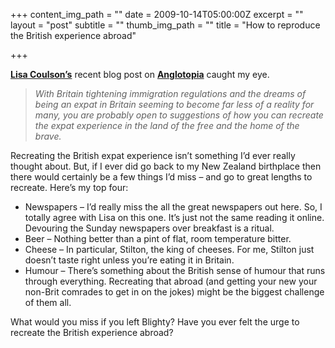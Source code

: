+++
content_img_path = ""
date = 2009-10-14T05:00:00Z
excerpt = ""
layout = "post"
subtitle = ""
thumb_img_path = ""
title = "How to reproduce the British experience abroad"

+++


[**Lisa Coulson’s**](https://anglophilesdigest.blogspot.com/) recent blog post on [**Anglotopia**](http://www.anglotopia.net/anglophilia/anglophile-factoids/dispatches-from-the-north-have-the-expat-experience-without-the-visa/) caught my eye.

> _With Britain tightening immigration regulations and the dreams of being an expat in Britain seeming to become far less of a reality for many, you are probably open to suggestions of how you can recreate the expat experience in the land of the free and the home of the brave._

Recreating the British expat experience isn’t something I’d ever really thought about. But, if I ever did go back to my New Zealand birthplace then there would certainly be a few things I’d miss – and go to great lengths to recreate. Here’s my top four:

* Newspapers – I’d really miss the all the great newspapers out here. So, I totally agree with Lisa on this one. It’s just not the same reading it online. Devouring the Sunday newspapers over breakfast is a ritual.
* Beer – Nothing better than a pint of flat, room temperature bitter.
* Cheese – In particular, Stilton, the king of cheeses. For me, Stilton just doesn’t taste right unless you’re eating it in Britain.
* Humour – There’s something about the British sense of humour that runs through everything. Recreating that abroad (and getting your new your non-Brit comrades to get in on the jokes) might be the biggest challenge of them all.

What would you miss if you left Blighty? Have you ever felt the urge to recreate the British experience abroad?